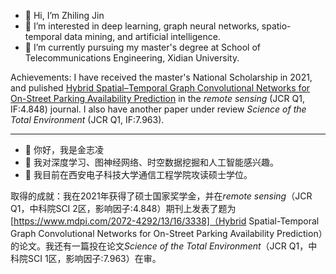 - 👋 Hi, I’m Zhiling Jin
- 👀 I’m interested in deep learning, graph neural networks, spatio-temporal data mining, and artificial intelligence.
- 🌱 I’m currently pursuing my master's degree at School of Telecommunications Engineering, Xidian University.

Achievements: I have received the master's National Scholarship in 2021, and pulished [Hybrid Spatial–Temporal Graph Convolutional Networks for On-Street Parking Availability Prediction](https://www.mdpi.com/2072-4292/13/16/3338) in the *remote sensing* (JCR Q1, IF:4.848) journal. I also have another paper under review *Science of the Total Environment* (JCR Q1, IF:7.963).

---

- 👋 你好，我是金志凌
- 👀 我对深度学习、图神经网络、时空数据挖掘和人工智能感兴趣。
- 🌱 我目前在西安电子科技大学通信工程学院攻读硕士学位。

取得的成就：我在2021年获得了硕士国家奖学金，并在*remote sensing*（JCR Q1，中科院SCI 2区，影响因子:4.848）期刊上发表了题为[https://www.mdpi.com/2072-4292/13/16/3338]（Hybrid Spatial-Temporal Graph Convolutional Networks for On-Street Parking Availability Prediction）的论文。我还有一篇投在论文*Science of the Total Environment*（JCR Q1，中科院SCI 1区，影响因子:7.963）在审。
